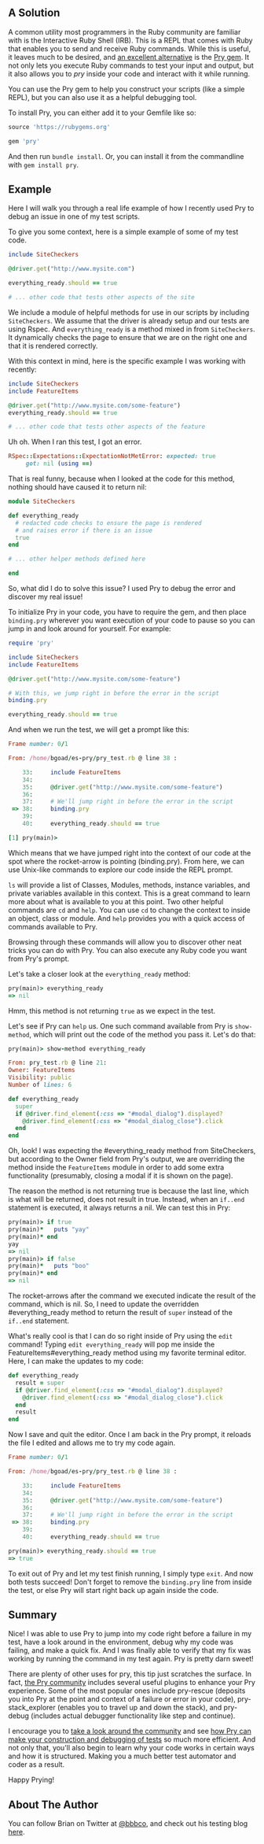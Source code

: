 ## A Solution

A common utility most programmers in the Ruby community are familiar with is the Interactive Ruby Shell (IRB). 
This is a REPL that comes with Ruby that enables you to send and receive Ruby commands. While this is useful, 
it leaves much to be desired, and [an excellent alternative](https://www.ruby-toolbox.com/categories/irb_Alternatives) is the [Pry gem](http://pryrepl.org). It not only lets you execute 
Ruby commands to test your input and output, but it also allows you to _pry_ inside your code and interact with it 
while running.

You can use the Pry gem to help you construct your scripts (like a simple REPL), but you can also use it as a 
helpful debugging tool.

To install Pry, you can either add it to your Gemfile like so:

```ruby
source 'https://rubygems.org'

gem 'pry'
```

And then run `bundle install`. Or, you can install it from the commandline with `gem install pry`.

## Example

Here I will walk you through a real life example of how I recently used Pry to debug an issue in one of my test scripts.

To give you some context, here is a simple example of some of my test code.

```ruby
include SiteCheckers

@driver.get("http://www.mysite.com")

everything_ready.should == true

# ... other code that tests other aspects of the site
```

We include a module of helpful methods for use in our scripts by including `SiteCheckers`. We assume that the driver 
is already setup and our tests are using Rspec. And `everything_ready` is a method mixed in from `SiteCheckers`. 
It dynamically checks the page to ensure that we are on the right one and that it is rendered correctly.

With this context in mind, here is the specific example I was working with recently:

```ruby
include SiteCheckers
include FeatureItems

@driver.get("http://www.mysite.com/some-feature")
everything_ready.should == true

# ... other code that tests other aspects of the feature
```

Uh oh. When I ran this test, I got an error.

```ruby
RSpec::Expectations::ExpectationNotMetError: expected: true
     got: nil (using ==)
```

That is real funny, because when I looked at the code for this method, nothing should have caused it to return nil:

```ruby
module SiteCheckers

def everything_ready
  # redacted code checks to ensure the page is rendered
  # and raises error if there is an issue
  true
end

# ... other helper methods defined here

end
```

So, what did I do to solve this issue? I used Pry to debug the error and discover my real issue!

To initialize Pry in your code, you have to require the gem, and then place `binding.pry` wherever you want 
execution of your code to pause so you can jump in and look around for yourself. For example:

```ruby
require 'pry'

include SiteCheckers
include FeatureItems

@driver.get("http://www.mysite.com/some-feature")

# With this, we jump right in before the error in the script
binding.pry

everything_ready.should == true
```

And when we run the test, we will get a prompt like this:

```ruby
Frame number: 0/1

From: /home/bgoad/es-pry/pry_test.rb @ line 38 :

    33:     include FeatureItems
    34:
    35:     @driver.get("http://www.mysite.com/some-feature")
    36:
    37:     # We'll jump right in before the error in the script
 => 38:     binding.pry
    39:
    40:     everything_ready.should == true

[1] pry(main)>
```

Which means that we have jumped right into the context of our code at the spot where the rocket-arrow is pointing 
(binding.pry). From here, we can use Unix-like commands to explore our code inside the REPL prompt.

`ls` will provide a list of Classes, Modules, methods, instance variables, and private variables available in this 
context. This is a great command to learn more about what is available to you at this point. Two other helpful 
commands are `cd` and `help`. You can use `cd` to change the context to inside an object, class or module. And 
`help` provides you with a quick access of commands available to Pry.

Browsing through these commands will allow you to discover other neat tricks you can do with Pry. You can also 
execute any Ruby code you want from Pry's prompt.

Let's take a closer look at the `everything_ready` method:

```ruby
pry(main)> everything_ready
=> nil
```

Hmm, this method is not returning `true` as we expect in the test.

Let's see if Pry can `help` us. One such command available from Pry is `show-method`, which will print out the 
code of the method you pass it. Let's do that:

```ruby
pry(main)> show-method everything_ready

From: pry_test.rb @ line 21:
Owner: FeatureItems
Visibility: public
Number of lines: 6

def everything_ready
  super
  if @driver.find_element(:css => "#modal_dialog").displayed?
    @driver.find_element(:css => "#modal_dialog_close").click
  end
end
```

Oh, look! I was expecting the #everything_ready method from SiteCheckers, but according to the Owner field from 
Pry's output, we are overriding the method inside the `FeatureItems` module in order to add some extra functionality 
(presumably, closing a modal if it is shown on the page).

The reason the method is not returning true is because the last line, which is what will be returned, does not 
result in true. Instead, when an `if..end` statement is executed, it always returns a nil. We can test this in Pry:

```ruby
pry(main)> if true
pry(main)*   puts "yay"
pry(main)* end
yay
=> nil
pry(main)> if false
pry(main)*   puts "boo"
pry(main)* end
=> nil
```

The rocket-arrows after the command we executed indicate the result of the command, which is nil. So, I need to 
update the overridden #everything_ready method to return the result of `super` instead of the `if..end` statement.

What's really cool is that I can do so right inside of Pry using the `edit` command! Typing `edit everything_ready` 
will pop me inside the FeatureItems#everything_ready method using my favorite terminal editor. Here, I can make the 
updates to my code:

```ruby
def everything_ready
  result = super
  if @driver.find_element(:css => "#modal_dialog").displayed?
    @driver.find_element(:css => "#modal_dialog_close").click
  end
  result
end
```

Now I save and quit the editor. Once I am back in the Pry prompt, it reloads the file I edited and allows me to 
try my code again.

```ruby
Frame number: 0/1

From: /home/bgoad/es-pry/pry_test.rb @ line 38 :

    33:     include FeatureItems
    34:
    35:     @driver.get("http://www.mysite.com/some-feature")
    36:
    37:     # We'll jump right in before the error in the script
 => 38:     binding.pry
    39:
    40:     everything_ready.should == true

pry(main)> everything_ready.should == true
=> true
```

To exit out of Pry and let my test finish running, I simply type `exit`. And now both tests succeed! Don't forget 
to remove the `binding.pry` line from inside the test, or else Pry will start right back up again inside the code.

## Summary

Nice! I was able to use Pry to jump into my code right before a failure in my test, have a look around in the 
environment, debug why my code was failing, and make a quick fix. And I was finally able to verify that my fix was 
working by running the command in my test again. Pry is pretty darn sweet!

There are plenty of other uses for pry, this tip just scratches the surface. In fact, 
[the Pry community](https://github.com/pry/pry/wiki/Available-plugins) includes several useful plugins to enhance 
your Pry experience. Some of the most popular ones include pry-rescue (deposits you into Pry at the point and context 
of a failure or error in your code), pry-stack_explorer (enables you to travel up and down the stack), and pry-debug 
(includes actual debugger functionality like step and continue).

I encourage you to [take a look around the community](http://pryrepl.org) and see 
[how Pry can make your construction and debugging of tests](https://github.com/pry/pry/wiki) so much more efficient. And not only that, 
you'll also begin to learn why your code works in certain ways and how it is structured. Making you a much better 
test automator and coder as a result.

Happy Prying!

## About The Author

You can follow Brian on Twitter at [@bbbco](https://twitter.com/bbbco), and check out his testing blog [here](http://swdandruby.wordpress.com/).

